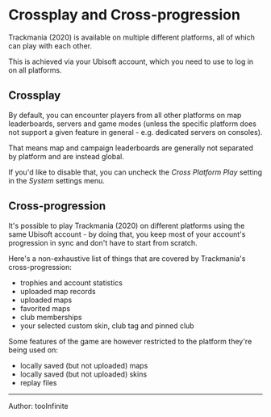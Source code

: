 # Crossplay and Cross-progression

Trackmania (2020) is available on multiple different platforms, all of which can play with each other.

This is achieved via your Ubisoft account, which you need to use to log in on all platforms.

## Crossplay

By default, you can encounter players from all other platforms on map leaderboards, servers and game modes (unless the specific platform does not support a given feature in general - e.g. dedicated servers on consoles).

That means map and campaign leaderboards are generally not separated by platform and are instead global.

If you'd like to disable that, you can uncheck the *Cross Platform Play* setting in the *System* settings menu.

## Cross-progression

It's possible to play Trackmania (2020) on different platforms using the same Ubisoft account - by doing that, you keep most of your account's progression in sync and don't have to start from scratch.

Here's a non-exhaustive list of things that are covered by Trackmania's cross-progression:
- trophies and account statistics
- uploaded map records
- uploaded maps
- favorited maps
- club memberships
- your selected custom skin, club tag and pinned club

Some features of the game are however restricted to the platform they're being used on:
- locally saved (but not uploaded) maps
- locally saved (but not uploaded) skins
- replay files

<hr>
Author: tooInfinite